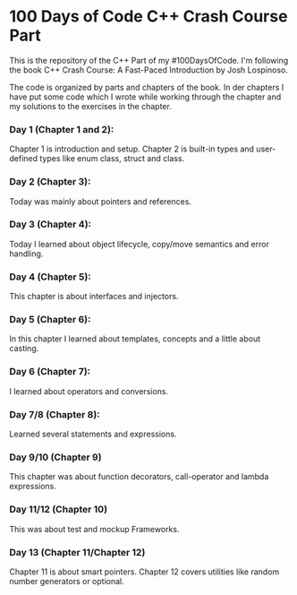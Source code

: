 # 100 Days of Code C++ Crash Course Part
This is the repository of the C++ Part of my #100DaysOfCode. I'm following the
book C++ Crash Course: A Fast-Paced Introduction by Josh Lospinoso.

The code is organized by parts and chapters of the book. In der chapters I
have put some code which I wrote while working through the chapter and my
solutions to the exercises in the chapter.

### Day 1 (Chapter 1 and 2):
Chapter 1 is introduction and setup. Chapter 2 is built-in types and
user-defined types like enum class, struct and class.

### Day 2 (Chapter 3):
Today was mainly about pointers and references.

### Day 3 (Chapter 4):
Today I learned about object lifecycle, copy/move semantics and error handling.

### Day 4 (Chapter 5):
This chapter is about interfaces and injectors.

### Day 5 (Chapter 6):
In this chapter I learned about templates, concepts and a little 
about casting.

### Day 6 (Chapter 7):
I learned about operators and conversions.

### Day 7/8 (Chapter 8):
Learned several statements and expressions.

### Day 9/10 (Chapter 9)
This chapter was about function decorators, call-operator and 
lambda expressions.

### Day 11/12 (Chapter 10)
This was about test and mockup Frameworks.

### Day 13 (Chapter 11/Chapter 12)
Chapter 11 is about smart pointers. Chapter 12 covers utilities like
random number generators or optional.